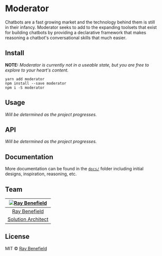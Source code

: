 # Moderator

Chatbots are a fast growing market and the technology behind them is still in their infancy. Moderator seeks to add to the expanding toolsets that exist for building chatbots by providing a declarative framework that makes reasoning a chatbot's conversational skills that much easier.


## Install

**NOTE:** *Moderator is currently not in a useable state, but you are free to explore to your heart's content.*
```
yarn add moderator
npm install --save moderator
npm i -S moderator
```


## Usage

*Will be determined as the project progresses.*


## API

*Will be determined as the project progresses.*


## Documentation

More documentation can be found in the [`docs/`](./docs/) folder including initial designs, inspiration, reasoning, etc.


## Team

|[![Ray Benefield](http://gravatar.com/avatar/e931b13306ea1022549766266727f789?s=144)](https://github.com/RayBenefield) |
|:---:|
|[Ray Benefield](https://github.com/RayBenefield) |
|[Solution Architect](https://en.wikipedia.org/wiki/Solution_architect) |


## License

MIT © [Ray Benefield](https://github.com/RayBenefield)
